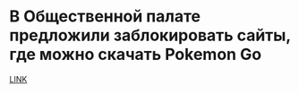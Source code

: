 # В Общественной палате предложили заблокировать сайты, где можно скачать Pokemon Go 



[LINK](https://varlamov.ru/1865216.html)